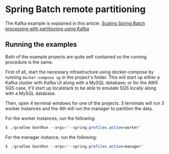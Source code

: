 # Spring Batch remote partitioning
The Kafka example is explained in this article: [Scaling Spring Batch processing with partitioning using Kafka](https://arnoldgalovics.com/spring-batch-remote-partitioning-kafka/)

## Running the examples
Both of the example projects are quite self contained so the running procedure is the same.

First of all, start the necessary infrastructure using docker-compose by running `docker-compose up` in the project's folder. This will start up either a Kafka cluster with Kafka UI along with a MySQL database; or for the AWS SQS case, it'll start up localstack to be able to emulate SQS locally along with a MySQL database.

Then, open 4 terminal windows for one of the projects. 3 terminals will run 3 worker instances and the 4th will run the manager to partition the data.

For the worker instances, run the following:

```java
$ ./gradlew bootRun --args='--spring.profiles.active=worker'
```

For the manager instance, run the following:

```java
$ ./gradlew bootRun --args='--spring.profiles.active=manager'
```